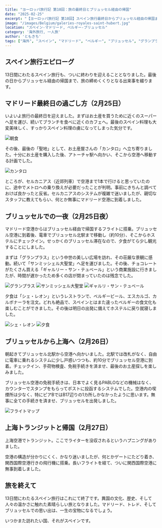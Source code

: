 ```yaml
---
title: "ヨーロッパ旅行記 第10回：旅の最終日とブリュッセル経由の帰国"
date: "2025-02-25"
excerpt: "【ヨーロッパ旅行記 第10回】スペイン旅行最終日からブリュッセル経由の帰国まで。マドリード最後の食事とお土産探しの後、空港への移動で予想外のハプニング。経由地ブリュッセルでは限られた時間ながらグランプラスやサン・ミッシェル大聖堂を訪問し、名物ベルギービールとエスカルゴを「シェ・レオン」で堪能。上海トランジットでの小さな困難を乗り越え、13日間の旅を締めくくる充実のエピローグ。異国の文化と人々の温かさに触れた忘れられない旅の記録。"
image: "/images/Belgium/galeries-royales-saint-hubert.jpg"
location: "スペイン-マドリード, ベルギー-ブリュッセル"
category: '海外旅行, 一人旅'
author: 'ともきち'
tags: ["海外", "スペイン", "マドリード", "ベルギー", "ブリュッセル", "グランプラス", "サンミッシェル大聖堂", "ギャルリー・サン・テュベール", "上海国際空港", "上海トランジット"]
---
```


## スペイン旅行エピローグ

13日間にわたるスペイン旅行も、ついに終わりを迎えることとなりました。最後の日からブリュッセル経由の帰国まで、旅の締めくくりとなる出来事を綴ります。

## マドリード最終日の過ごし方（2月25日）

いよいよ旅行の最終日を迎えました。まずはお土産を買うために近くのスーパーへ足を運び、続いてブランチを食べに近くのカフェへ。最後のスペイン料理も大変美味しく、すっかりスペイン料理の虜になってしまった気分です。

![朝食](/images/Spain/last-morning.jpg)

その後、最後の「聖地」として、お土産屋さんの「カンタロ」へ立ち寄りました。十分にお土産を購入した後、アトーチャ駅へ向かい、そこから空港へ移動する計画でした。

![カンタロ](/images/Spain/cantaro.jpg)

ところが、セルカニアス（近郊列車）で空港まで1本で行けると思っていたのに、途中でメトロへの乗り換えが必要だったことが判明。事前にきちんと調べておけば良かったと反省。セルカニアスのシステムが複雑で迷いましたが、親切なスタッフに教えてもらい、何とか無事にマドリード空港に到着しました。

## ブリュッセルでの一夜（2月25日夜）

マドリード空港からはブリュッセル経由で帰国するフライトに搭乗。ブリュッセル空港に到着後、電車でブリュッセル北駅まで移動し（約10分）、そこからホステルにチェックイン。せっかくのブリュッセル滞在なので、夕食がてら少し観光することにしました。

まずは「グランプラス」という中世の美しい広場を訪れ、その荘厳な景観に感動。続いて「サンミッシェル大聖堂」へ足を運びました。その後、チョコレートがたくさん買える「ギャルリー・サン・テュベール」という商業施設に行きましたが、時間が遅かったため多くの店が閉まっていたのは残念でした。

![グランプラス](/images/Belgium/grand-place.jpg)
![サンミッシェル大聖堂](/images/Belgium/saints-michel-et-gudule.jpg)
![ギャルリ・サン・テュベール](/images/Belgium/galeries-royales-saint-hubert.jpg)

夕食は「シェ・レオン」というレストランで、ベルギービール、エスカルゴ、カルボナーラを注文。どれも絶品で、スペインとはまた違ったベルギーの食文化も楽しむことができました。その後は明日の出発に備えてホステルに戻り就寝しました。

![シェ・レオン](/images/Belgium/chez-leon.jpg)
![夕食](/images/Belgium/belgium-dinner.jpg)

## ブリュッセルから上海へ（2月26日）

朝起きてブリュッセル北駅から空港へ向かいました。北駅では改札がなく、自由に電車に乗れるシステムに少し戸惑いつつも、約10分でブリュッセル空港に到着。チェックイン、手荷物検査、免税手続きを済ませ、最後のお土産探しを楽しみました。

ブリュッセル空港の免税手続きは、日本でよく見るPABLOなどの機械はなく、カウンターでスタンプをもらってポストに投函するシステムでした。空港内の喫煙所は少なく、特にピアBではB17辺りの1カ所しかなかったように思います。無事に全ての手続きを済ませ、ブリュッセルを出発しました。

![フライトマップ](/images/Belgium/flight-map.jpg)

## 上海トランジットと帰国（2月27日）

上海空港でトランジット。ここでライターを没収されるというハプニングがありました。

空港の構造が分かりにくく、かなり迷いましたが、何とかゲートにたどり着き、関西国際空港行きの飛行機に搭乗。長いフライトを経て、ついに関西国際空港に無事到着しました。

## 旅を終えて

13日間にわたるスペイン旅行はこれにて終了です。異国の文化、歴史、そして人々の温かさに触れた素晴らしい旅となりました。マドリード、トレド、そしてブリュッセルでの思い出は、一生の宝物になるでしょう。

いつかまた訪れたい国、それがスペインです。
